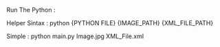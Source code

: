 Run The Python :

Helper Sintax :
  python {PYTHON FILE} {IMAGE_PATH} {XML_FILE_PATH}

Simple :
  python main.py Image.jpg XML_File.xml
